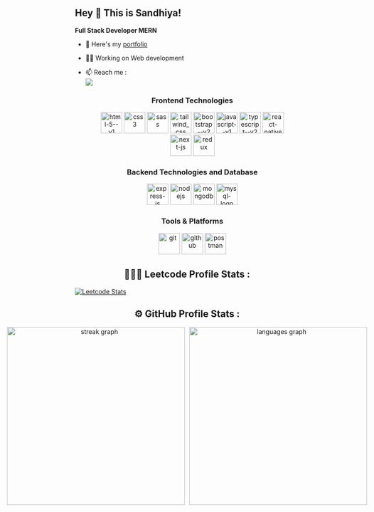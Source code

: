 ## Hey 👋 This is Sandhiya!

**Full Stack Developer MERN**

- 🔭 Here's my [portfolio](https://www.linkedin.com/in/sandhiya-e)                                                 
- 👩‍💻 Working on Web development
- 📫 Reach me :
<br /> [<img src="https://img.shields.io/badge/LinkedIn-0077B5?style=for-the-badge&logo=linkedin&logoColor=white" />](https://www.linkedin.com/in/sandhiya-e) 
  
    <!-- Frontend Technologies -->
    <div style="text-align: center; flex: 1; margin: 10px;">
        <h3>Frontend Technologies</h3>
        <img height="48" src="https://img.icons8.com/color/48/html-5--v1.png" alt="html-5--v1"/>
        <img height="48" src="https://img.icons8.com/fluency/48/css3.png" alt="css3"/>
        <img height="48" src="https://img.icons8.com/color/48/000000/sass.png" alt="sass"/>
        <img height="48" src="https://img.icons8.com/color/48/tailwind_css.png" alt="tailwind_css"/>
        <img height="48" src="https://img.icons8.com/color/48/bootstrap--v2.png" alt="bootstrap--v2"/>
        <img height="48" src="https://img.icons8.com/color/48/javascript--v1.png" alt="javascript--v1"/>
        <img height="48" src="https://img.icons8.com/fluency/48/typescript--v2.png" alt="typescript--v2"/>
        <img height="48" src="https://img.icons8.com/color/48/react-native.png" alt="react-native"/>
        <img height="48" src="https://www.datocms-assets.com/75941/1657707878-nextjs_logo.png" alt="next-js"/>
        <img height="48" src="https://img.icons8.com/color/48/redux.png" alt="redux"/>
    </div>

    <!-- Backend Technologies -->
    <div style="text-align: center; flex: 1; margin: 10px;">
        <h3>Backend Technologies and Database</h3>
        <img height="48" src="https://encrypted-tbn0.gstatic.com/images?q=tbn:ANd9GcQLA972a1NXwGHTIpgjxpRdu1DD5te1evggDgjNvM_FcbtGxaPYrHbV27RNzJSA_ZhrY28&usqp=CAU" alt="express-js"/>
        <img height="48" src="https://w1.pngwing.com/pngs/885/534/png-transparent-green-grass-nodejs-javascript-react-mean-angularjs-logo-symbol-thumbnail.png" alt="nodejs"/>
        <img height="48" src="https://img.icons8.com/color/48/mongodb.png" alt="mongodb"/>
        <img height="48" src="https://img.icons8.com/fluency/48/mysql-logo.png" alt="mysql-logo"/>
    </div>

    <!-- Tools & Platforms -->
    <div style="text-align: center; flex: 1; margin: 10px;">
        <h3>Tools & Platforms</h3>
        <img height="48" src="https://img.icons8.com/color/48/git.png" alt="git"/>
        <img height="48" src="https://img.icons8.com/glyph-neue/64/github.png" alt="github"/>
        <img height="48" src="https://res.cloudinary.com/postman/image/upload/t_team_logo/v1629869194/team/2893aede23f01bfcbd2319326bc96a6ed0524eba759745ed6d73405a3a8b67a8" alt="postman"/>
    </div>
    
## <div align="center">👩🏻‍💻 Leetcode Profile Stats :
[![Leetcode Stats](https://leetcard.jacoblin.cool/Sandhiyaelumalai19)](https://leetcode.com/Sandhiyaelumalai19)
## <div align="center">⚙ GitHub Profile Stats :

<div align="center" style="display: flex; justify-content: center; gap: 10px;">
<!--   <img src="https://github-readme-stats.vercel.app/api?username=Sandhiya1903&theme=react&show_icons=true&hide_border=true&count_private=true" alt="stats graph" width="400" /> -->
  <img src="https://github-readme-streak-stats.herokuapp.com/?user=Sandhiya1903&theme=react&hide_border=true" alt="streak graph" width="400"/>
  <img src="https://github-readme-stats.vercel.app/api/top-langs/?username=Sandhiya1903&theme=react&show_icons=true&hide_border=true&layout=compact" alt="languages graph" width="400" />
</div>




<br>
